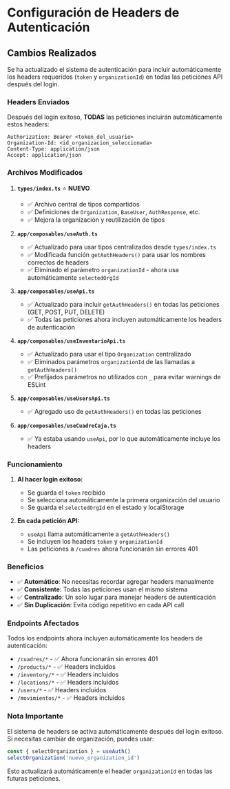 # Configuración de Headers de Autenticación

## Cambios Realizados

Se ha actualizado el sistema de autenticación para incluir automáticamente los headers requeridos (`token` y `organizationId`) en todas las peticiones API después del login.

### Headers Enviados

Después del login exitoso, **TODAS** las peticiones incluirán automáticamente estos headers:

```
Authorization: Bearer <token_del_usuario>
Organization-Id: <id_organizacion_seleccionada>
Content-Type: application/json
Accept: application/json
```

### Archivos Modificados

1. **`types/index.ts`** ⭐ **NUEVO**
   - ✅ Archivo central de tipos compartidos
   - ✅ Definiciones de `Organization`, `BaseUser`, `AuthResponse`, etc.
   - ✅ Mejora la organización y reutilización de tipos

2. **`app/composables/useAuth.ts`**
   - ✅ Actualizado para usar tipos centralizados desde `types/index.ts`
   - ✅ Modificada función `getAuthHeaders()` para usar los nombres correctos de headers
   - ✅ Eliminado el parámetro `organizationId` - ahora usa automáticamente `selectedOrgId`

3. **`app/composables/useApi.ts`**
   - ✅ Actualizado para incluir `getAuthHeaders()` en todas las peticiones (GET, POST, PUT, DELETE)
   - ✅ Todas las peticiones ahora incluyen automáticamente los headers de autenticación

4. **`app/composables/useInventarioApi.ts`**
   - ✅ Actualizado para usar el tipo `Organization` centralizado
   - ✅ Eliminados parámetros `organizationId` de las llamadas a `getAuthHeaders()`
   - ✅ Prefijados parámetros no utilizados con `_` para evitar warnings de ESLint

5. **`app/composables/useUsersApi.ts`**
   - ✅ Agregado uso de `getAuthHeaders()` en todas las peticiones

6. **`app/composables/useCuadreCaja.ts`**
   - ✅ Ya estaba usando `useApi`, por lo que automáticamente incluye los headers

### Funcionamiento

1. **Al hacer login exitoso:**
   - Se guarda el `token` recibido
   - Se selecciona automáticamente la primera organización del usuario
   - Se guarda el `selectedOrgId` en el estado y localStorage

2. **En cada petición API:**
   - `useApi` llama automáticamente a `getAuthHeaders()`
   - Se incluyen los headers `token` y `organizationId`
   - Las peticiones a `/cuadres` ahora funcionarán sin errores 401

### Beneficios

- ✅ **Automático**: No necesitas recordar agregar headers manualmente
- ✅ **Consistente**: Todas las peticiones usan el mismo sistema
- ✅ **Centralizado**: Un solo lugar para manejar headers de autenticación
- ✅ **Sin Duplicación**: Evita código repetitivo en cada API call

### Endpoints Afectados

Todos los endpoints ahora incluyen automáticamente los headers de autenticación:

- `/cuadres/*` - ✅ Ahora funcionarán sin errores 401
- `/products/*` - ✅ Headers incluidos
- `/inventory/*` - ✅ Headers incluidos
- `/locations/*` - ✅ Headers incluidos
- `/users/*` - ✅ Headers incluidos
- `/movimientos/*` - ✅ Headers incluidos

### Nota Importante

El sistema de headers se activa automáticamente después del login exitoso. Si necesitas cambiar de organización, puedes usar:

```typescript
const { selectOrganization } = useAuth()
selectOrganization('nuevo_organization_id')
```

Esto actualizará automáticamente el header `organizationId` en todas las futuras peticiones.
